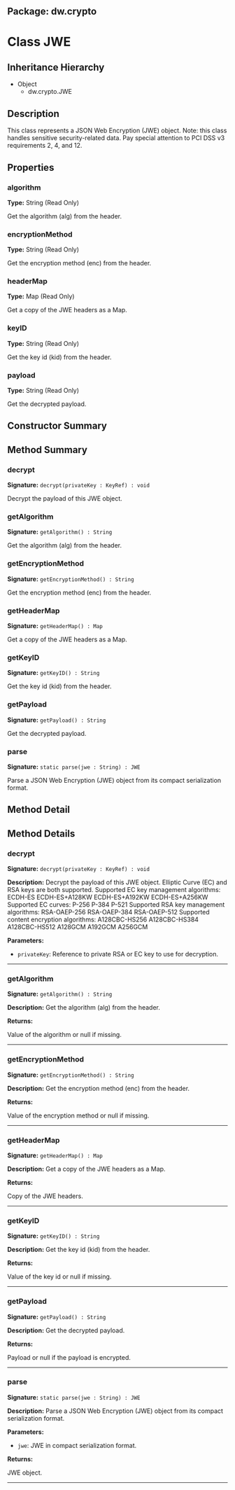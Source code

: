 ## Package: dw.crypto

# Class JWE

## Inheritance Hierarchy

- Object
  - dw.crypto.JWE

## Description

This class represents a JSON Web Encryption (JWE) object. Note: this class handles sensitive security-related data. Pay special attention to PCI DSS v3 requirements 2, 4, and 12.

## Properties

### algorithm

**Type:** String (Read Only)

Get the algorithm (alg) from the header.

### encryptionMethod

**Type:** String (Read Only)

Get the encryption method (enc) from the header.

### headerMap

**Type:** Map (Read Only)

Get a copy of the JWE headers as a Map.

### keyID

**Type:** String (Read Only)

Get the key id (kid) from the header.

### payload

**Type:** String (Read Only)

Get the decrypted payload.

## Constructor Summary

## Method Summary

### decrypt

**Signature:** `decrypt(privateKey : KeyRef) : void`

Decrypt the payload of this JWE object.

### getAlgorithm

**Signature:** `getAlgorithm() : String`

Get the algorithm (alg) from the header.

### getEncryptionMethod

**Signature:** `getEncryptionMethod() : String`

Get the encryption method (enc) from the header.

### getHeaderMap

**Signature:** `getHeaderMap() : Map`

Get a copy of the JWE headers as a Map.

### getKeyID

**Signature:** `getKeyID() : String`

Get the key id (kid) from the header.

### getPayload

**Signature:** `getPayload() : String`

Get the decrypted payload.

### parse

**Signature:** `static parse(jwe : String) : JWE`

Parse a JSON Web Encryption (JWE) object from its compact serialization format.

## Method Detail

## Method Details

### decrypt

**Signature:** `decrypt(privateKey : KeyRef) : void`

**Description:** Decrypt the payload of this JWE object. Elliptic Curve (EC) and RSA keys are both supported. Supported EC key management algorithms: ECDH-ES ECDH-ES+A128KW ECDH-ES+A192KW ECDH-ES+A256KW Supported EC curves: P-256 P-384 P-521 Supported RSA key management algorithms: RSA-OAEP-256 RSA-OAEP-384 RSA-OAEP-512 Supported content encryption algorithms: A128CBC-HS256 A128CBC-HS384 A128CBC-HS512 A128GCM A192GCM A256GCM

**Parameters:**

- `privateKey`: Reference to private RSA or EC key to use for decryption.

---

### getAlgorithm

**Signature:** `getAlgorithm() : String`

**Description:** Get the algorithm (alg) from the header.

**Returns:**

Value of the algorithm or null if missing.

---

### getEncryptionMethod

**Signature:** `getEncryptionMethod() : String`

**Description:** Get the encryption method (enc) from the header.

**Returns:**

Value of the encryption method or null if missing.

---

### getHeaderMap

**Signature:** `getHeaderMap() : Map`

**Description:** Get a copy of the JWE headers as a Map.

**Returns:**

Copy of the JWE headers.

---

### getKeyID

**Signature:** `getKeyID() : String`

**Description:** Get the key id (kid) from the header.

**Returns:**

Value of the key id or null if missing.

---

### getPayload

**Signature:** `getPayload() : String`

**Description:** Get the decrypted payload.

**Returns:**

Payload or null if the payload is encrypted.

---

### parse

**Signature:** `static parse(jwe : String) : JWE`

**Description:** Parse a JSON Web Encryption (JWE) object from its compact serialization format.

**Parameters:**

- `jwe`: JWE in compact serialization format.

**Returns:**

JWE object.

---